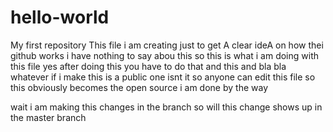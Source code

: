 # hello-world
My first repository
This file i am creating just to get A clear ideA on how thei github works
i have nothing to say abou this
so this is what i am doing with this file 
yes after doing this you have to do that and this and bla bla whatever
if i make this is a public one isnt it so anyone can edit this file
so this obviously becomes the open source
i am done by the way



wait i am making this changes in the branch so will this change shows up in the master branch
